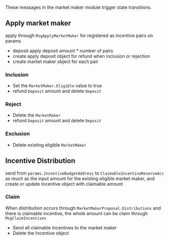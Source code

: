 <!-- order: 3 -->
These messages in the market maker module trigger state transitions.

## Apply market maker

apply through `MsgApplyMarketMaker` for registered as incentive pairs on params

- deposit apply deposit amount * number of pairs
- create apply deposit object for refund when inclusion or rejection
- create market maker object for each pair

### Inclusion

- Set the `MarketMaker.Eligible` value to true
- refund `Deposit` amount and delete `Deposit`

### Reject

- Delete the `MarketMaker`
- refund `Deposit` amount and delete `Deposit`

### Exclusion

- Delete existing eligible `MarketMaker`

## Incentive Distribution

send from `params.IncentiveBudgetAddress` to `ClaimableIncentiveReserveAcc` as much as the input amount for the existing eligible market maker, and create or update Incentive object with claimable amount

### Claim

When distribution occurs through `MarketMakerProposal.Distributions` and there is claimable incentive, the whole amount can be claim through `MsgClaimIncentives`

- Send all claimable Incentives to the market maker
- Delete the Incentive object
